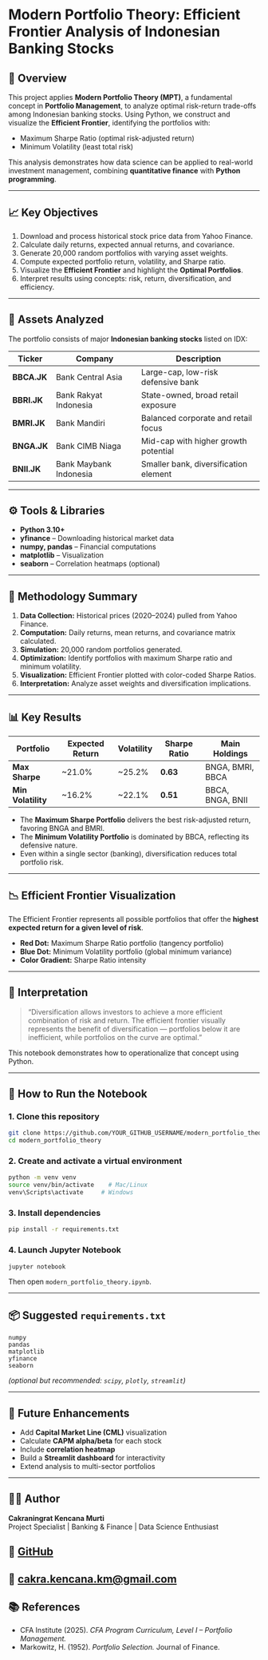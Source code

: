 # Modern Portfolio Theory: Efficient Frontier Analysis of Indonesian Banking Stocks

## 📘 Overview
This project applies **Modern Portfolio Theory (MPT)**, a fundamental concept in **Portfolio Management**, to analyze optimal risk-return trade-offs among Indonesian banking stocks. Using Python, we construct and visualize the **Efficient Frontier**, identifying the portfolios with:

- Maximum Sharpe Ratio (optimal risk-adjusted return)
- Minimum Volatility (least total risk)

This analysis demonstrates how data science can be applied to real-world investment management, combining **quantitative finance** with **Python programming**.

---

## 📈 Key Objectives
1. Download and process historical stock price data from Yahoo Finance.
2. Calculate daily returns, expected annual returns, and covariance.
3. Generate 20,000 random portfolios with varying asset weights.
4. Compute expected portfolio return, volatility, and Sharpe ratio.
5. Visualize the **Efficient Frontier** and highlight the **Optimal Portfolios**.
6. Interpret results using concepts: risk, return, diversification, and efficiency.

---

## 💼 Assets Analyzed
The portfolio consists of major **Indonesian banking stocks** listed on IDX:

| Ticker | Company | Description |
|---------|----------|-------------|
| **BBCA.JK** | Bank Central Asia | Large-cap, low-risk defensive bank |
| **BBRI.JK** | Bank Rakyat Indonesia | State-owned, broad retail exposure |
| **BMRI.JK** | Bank Mandiri | Balanced corporate and retail focus |
| **BNGA.JK** | Bank CIMB Niaga | Mid-cap with higher growth potential |
| **BNII.JK** | Bank Maybank Indonesia | Smaller bank, diversification element |

---

## ⚙️ Tools & Libraries
- **Python 3.10+**
- **yfinance** – Downloading historical market data  
- **numpy, pandas** – Financial computations  
- **matplotlib** – Visualization  
- **seaborn** – Correlation heatmaps (optional)

---

## 🧮 Methodology Summary
1. **Data Collection:** Historical prices (2020–2024) pulled from Yahoo Finance.  
2. **Computation:** Daily returns, mean returns, and covariance matrix calculated.  
3. **Simulation:** 20,000 random portfolios generated.  
4. **Optimization:** Identify portfolios with maximum Sharpe ratio and minimum volatility.  
5. **Visualization:** Efficient Frontier plotted with color-coded Sharpe Ratios.  
6. **Interpretation:** Analyze asset weights and diversification implications.

---

## 📊 Key Results

| Portfolio | Expected Return | Volatility | Sharpe Ratio | Main Holdings |
|------------|----------------|-------------|---------------|----------------|
| **Max Sharpe** | ~21.0% | ~25.2% | **0.63** | BNGA, BMRI, BBCA |
| **Min Volatility** | ~16.2% | ~22.1% | **0.51** | BBCA, BNGA, BNII |

- The **Maximum Sharpe Portfolio** delivers the best risk-adjusted return, favoring BNGA and BMRI.  
- The **Minimum Volatility Portfolio** is dominated by BBCA, reflecting its defensive nature.  
- Even within a single sector (banking), diversification reduces total portfolio risk.

---

## 📉 Efficient Frontier Visualization
The Efficient Frontier represents all possible portfolios that offer the **highest expected return for a given level of risk**.

- **Red Dot:** Maximum Sharpe Ratio portfolio (tangency portfolio)
- **Blue Dot:** Minimum Volatility portfolio (global minimum variance)
- **Color Gradient:** Sharpe Ratio intensity

---

## 🧩 Interpretation
> “Diversification allows investors to achieve a more efficient combination of risk and return. The efficient frontier visually represents the benefit of diversification — portfolios below it are inefficient, while portfolios on the curve are optimal.”

This notebook demonstrates how to operationalize that concept using Python.

---

## 🚀 How to Run the Notebook

### 1. Clone this repository
```bash
git clone https://github.com/YOUR_GITHUB_USERNAME/modern_portfolio_theory.git
cd modern_portfolio_theory
```

### 2. Create and activate a virtual environment
```bash
python -m venv venv
source venv/bin/activate    # Mac/Linux
venv\Scripts\activate     # Windows
```

### 3. Install dependencies
```bash
pip install -r requirements.txt
```

### 4. Launch Jupyter Notebook
```bash
jupyter notebook
```

Then open `modern_portfolio_theory.ipynb`.

---

## 📦 Suggested `requirements.txt`
```
numpy
pandas
matplotlib
yfinance
seaborn
```
*(optional but recommended: `scipy`, `plotly`, `streamlit`)*

---

## 🧭 Future Enhancements
- Add **Capital Market Line (CML)** visualization  
- Calculate **CAPM alpha/beta** for each stock  
- Include **correlation heatmap**  
- Build a **Streamlit dashboard** for interactivity  
- Extend analysis to multi-sector portfolios

---

## 🧑‍💼 Author
**Cakraningrat Kencana Murti**  
Project Specialist | Banking & Finance | Data Science Enthusiast  

## 🔗 [GitHub](https://github.com/cakrakencana)  
📧 cakra.kencana.km@gmail.com
---

## 📚 References
- CFA Institute (2025). *CFA Program Curriculum, Level I – Portfolio Management.*  
- Markowitz, H. (1952). *Portfolio Selection.* Journal of Finance.    
